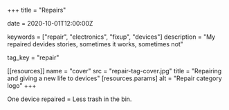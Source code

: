 +++
title = "Repairs"

date = 2020-10-01T12:00:00Z

keywords = ["repair", "electronics", "fixup", "devices"]
description = "My repaired devides stories, sometimes it works, sometimes not"

tag_key = "repair"

[[resources]]
  name = "cover"
  src = "repair-tag-cover.jpg"
  title = "Repairing and giving a new life to devices"
  [resources.params]
    alt = "Repair category logo"
+++

One device repaired = Less trash in the bin.  
